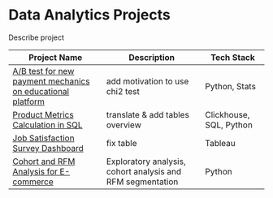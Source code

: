 # Data Analytics Projects

Describe project

| Project Name      | Description                           | Tech Stack  | 
| ----------------  |------------------------------------   | ---------   |
| [A/B test for new payment mechanics on educational platform](https://github.com/valeriam23/DataAnalytics/tree/main/AB_test_Edu_platform)     | add motivation to use chi2 test                              |    Python, Stats       |
| [Product Metrics Calculation in SQL](https://github.com/valeriam23/DataAnalytics/tree/main/SQL)     | translate & add tables overview                              |     Clickhouse, SQL,  Python    |
| [Job Satisfaction Survey Dashboard](https://public.tableau.com/app/profile/valeria.mustafaeva/viz/SatisfactionSurvey_16542829763360/Dashboard)|  fix table       | Tableau                 
| [Cohort and RFM Analysis for E-commerce](https://github.com/valeriam23/DataAnalytics/tree/main/Cohort_RFM_Ecommerce) | Exploratory analysis, cohort analysis and RFM segmentation                         | Python       |
